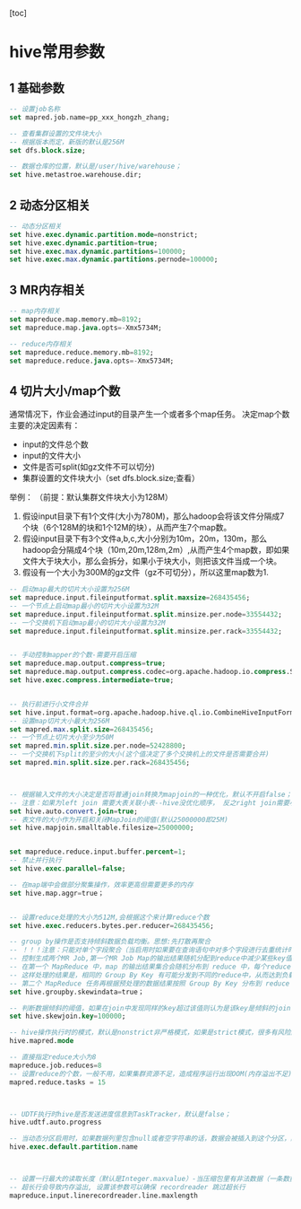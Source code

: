 [toc]

# hive常用参数

## 1 基础参数

```sql
-- 设置job名称
set mapred.job.name=pp_xxx_hongzh_zhang;

-- 查看集群设置的文件块大小
-- 根据版本而定，新版的默认是256M
set dfs.block.size; 

-- 数据仓库的位置，默认是/user/hive/warehouse；
set hive.metastroe.warehouse.dir;
```

## 2 动态分区相关

```sql
-- 动态分区相关
set hive.exec.dynamic.partition.mode=nonstrict;
set hive.exec.dynamic.partition=true;
set hive.exec.max.dynamic.partitions=100000;
set hive.exec.max.dynamic.partitions.pernode=100000;
```

## 3 MR内存相关

```sql
-- map内存相关
set mapreduce.map.memory.mb=8192;
set mapreduce.map.java.opts=-Xmx5734M;

-- reduce内存相关
set mapreduce.reduce.memory.mb=8192;
set mapreduce.reduce.java.opts=-Xmx5734M;
```

## 4 切片大小/map个数

通常情况下，作业会通过input的目录产生一个或者多个map任务。 
决定map个数主要的决定因素有：

- input的文件总个数
- input的文件大小
- 文件是否可split(如gz文件不可以切分)
- 集群设置的文件块大小（set dfs.block.size;查看）

举例： （前提：默认集群文件块大小为128M）

1. 假设input目录下有1个文件(大小为780M)，那么hadoop会将该文件分隔成7个块（6个128M的块和1个12M的块），从而产生7个map数。
2. 假设input目录下有3个文件a,b,c,大小分别为10m，20m，130m，那么hadoop会分隔成4个块（10m,20m,128m,2m）,从而产生4个map数，即如果文件大于块大小，那么会拆分，如果小于块大小，则把该文件当成一个块。
3. 假设有一个大小为300M的gz文件（gz不可切分），所以这里map数为1.



```sql
-- 启动map最大的切片大小设置为256M
set mapreduce.input.fileinputformat.split.maxsize=268435456;
-- 一个节点上启动map最小的切片大小设置为32M
set mapreduce.input.fileinputformat.split.minsize.per.node=33554432;
-- 一个交换机下启动map最小的切片大小设置为32M
set mapreduce.input.fileinputformat.split.minsize.per.rack=33554432;


-- 手动控制mapper的个数-需要开启压缩
set mapreduce.map.output.compress=true;
set mapreduce.map.output.compress.codec=org.apache.hadoop.io.compress.SnappyCodec;
set hive.exec.compress.intermediate=true;


-- 执行前进行小文件合并
set hive.input.format=org.apache.hadoop.hive.ql.io.CombineHiveInputFormat;
-- 设置map切片大小最大为256M
set mapred.max.split.size=268435456;
-- 一个节点上切片大小至少为50M
set mapred.min.split.size.per.node=52428800;
-- 一个交换机下split的至少的大小(这个值决定了多个交换机上的文件是否需要合并)
set mapred.min.split.size.per.rack=268435456;

```















```sql


-- 根据输入文件的大小决定是否将普通join转换为mapjoin的一种优化，默认不开启false；
-- 注意：如果为left join 需要大表关联小表--hive没优化顺序， 反之right join需要小表关联大表，官网解释full join需要流化两张表所以不支持mapjoin
set hive.auto.convert.join=true;
-- 表文件的大小作为开启和关闭MapJoin的阈值(默认25000000即25M)
set hive.mapjoin.smalltable.filesize=25000000;


set mapreduce.reduce.input.buffer.percent=1;
-- 禁止并行执行
set hive.exec.parallel=false;

-- 在map端中会做部分聚集操作，效率更高但需要更多的内存
set hive.map.aggr=true；


-- 设置reduce处理的大小为512M,会根据这个来计算reduce个数
set hive.exec.reducers.bytes.per.reducer=268435456;

-- group by操作是否支持倾斜数据负载均衡。思想:先打散再聚合
-- ！！！注意：只能对单个字段聚合（当启用时如果要在查询语句中对多个字段进行去重统计时会报错）。
-- 控制生成两个MR Job,第一个MR Job Map的输出结果随机分配到reduce中减少某些key值条数过多某些key条数过小造成的数据倾斜问题。
-- 在第一个 MapReduce 中，map 的输出结果集合会随机分布到 reduce 中，每个reduce 做部分聚合操作，并输出结果。
-- 这样处理的结果是，相同的 Group By Key 有可能分发到不同的reduce中，从而达到负载均衡的目的；
-- 第二个 MapReduce 任务再根据预处理的数据结果按照 Group By Key 分布到 reduce 中（这个过程可以保证相同的Group By Key分布到同一个reduce 中），最后完成最终的聚合操作。
set hive.groupby.skewindata=true；

-- 判断数据倾斜的阈值，如果在join中发现同样的key超过该值则认为是该key是倾斜的join key，默认是100000；
set hive.skewjoin.key=100000;

-- hive操作执行时的模式，默认是nonstrict非严格模式，如果是strict模式，很多有风险的查询会被禁止运行，比如笛卡尔积的join和动态分区；
hive.mapred.mode

-- 直接指定reduce大小为8
mapreduce.job.reduces=8
-- 设置reduce的个数，一般不用，如果集群资源不足，造成程序运行出现OOM(内存溢出不足)，可以根据推定的reduce个数手动增加数量
mapred.reduce.tasks = 15



-- UDTF执行时hive是否发送进度信息到TaskTracker，默认是false；
hive.udtf.auto.progress

-- 当动态分区启用时，如果数据列里包含null或者空字符串的话，数据会被插入到这个分区，默认名字是HIVE_DEFAULT_PARTITION；
hive.exec.default.partition.name



-- 设置一行最大的读取长度（默认是Integer.maxvalue）-当压缩包里有非法数据（一条数据过长的时候）
-- 超长行会导致内存溢出, 设置该参数可以确保 recordreader 跳过超长行
mapreduce.input.linerecordreader.line.maxlength
```


